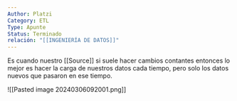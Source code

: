 ```yaml
---
Author: Platzi
Category: ETL
Type: Apunte
Status: Terminado
relación: "[[INGENIERÍA DE DATOS]]"
---
```

Es cuando nuestro [[Source]] si suele hacer cambios contantes entonces lo mejor es hacer la carga de nuestros datos cada tiempo, pero solo los datos nuevos que pasaron en ese tiempo.

![[Pasted image 20240306092001.png]]
